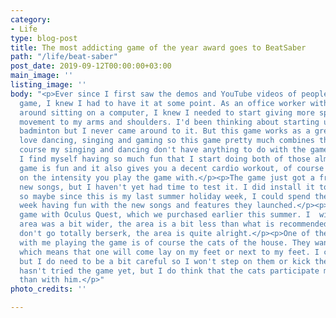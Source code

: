 ```yaml
---
category:
- Life
type: blog-post
title: The most addicting game of the year award goes to BeatSaber
path: "/life/beat-saber"
post_date: 2019-09-12T00:00:00+03:00
main_image: ''
listing_image: ''
body: "<p>Ever since I first saw the demos and YouTube videos of people playing the
  game, I knew I had to have it at some point. As an office worker with hobbies revolving
  around sitting on a computer, I knew I needed to start giving more specifically
  movement to my arms and shoulders. I'd been thinking about starting up tennis or
  badminton but I never came around to it. But this game works as a great substitute.</p><p>I
  love dancing, singing and gaming so this game pretty much combines them all. Of
  course my singing and dancing don't have anything to do with the game itself but
  I find myself having so much fun that I start doing both of those almost immediately.</p><p>The
  game is fun and it also gives you a decent cardio workout, of course it all depends
  on the intensity you play the game with.</p><p>The game just got a free update with
  new songs, but I haven't yet had time to test it. I did install it today though,
  so maybe since this is my last summer holiday week, I could spend the rest of the
  week having fun with the new songs and features they launched.</p><p>I play the
  game with Oculus Quest, which we purchased earlier this summer. I  wish my play
  area was a bit wider, the area is a bit less than what is recommended. But if I
  don't go totally berserk, the area is quite alright.</p><p>One of the biggest problems
  with me playing the game is of course the cats of the house. They want to participate,
  which means that one will come lay on my feet or next to my feet. I can still play,
  but I do need to be a bit careful so I won't step on them or kick them. My fiancé
  hasn't tried the game yet, but I do think that the cats participate more with me
  than with him.</p>"
photo_credits: ''

---
```

